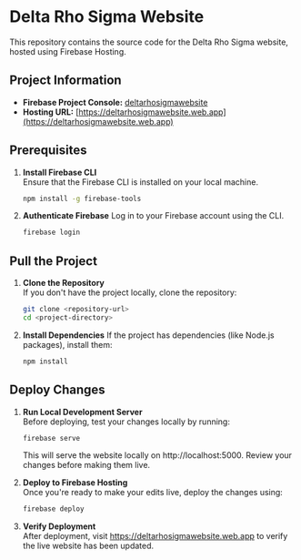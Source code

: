 # Delta Rho Sigma Website

This repository contains the source code for the Delta Rho Sigma website, hosted using Firebase Hosting.

## Project Information
- **Firebase Project Console:** [deltarhosigmawebsite](https://console.firebase.google.com/project/deltarhosigmawebsite/overview)
- **Hosting URL:** [https://deltarhosigmawebsite.web.app](https://deltarhosigmawebsite.web.app)

## Prerequisites

1. **Install Firebase CLI**  
   Ensure that the Firebase CLI is installed on your local machine.
   ```bash
   npm install -g firebase-tools
   ```

2. **Authenticate Firebase**
   Log in to your Firebase account using the CLI.
   ```bash
   firebase login
   ```

## Pull the Project

1. **Clone the Repository**  
   If you don't have the project locally, clone the repository:
   ```bash
   git clone <repository-url>
   cd <project-directory>
   ```

2. **Install Dependencies**
   If the project has dependencies (like Node.js packages), install them:
   ```bash
   npm install
   ```

## Deploy Changes

1. **Run Local Development Server**  
   Before deploying, test your changes locally by running:
   ```bash
   firebase serve
   ```
   This will serve the website locally on http://localhost:5000. Review your changes before making them live.

2. **Deploy to Firebase Hosting**  
   Once you're ready to make your edits live, deploy the changes using:
   ```bash
   firebase deploy
   ```

3. **Verify Deployment**  
   After deployment, visit https://deltarhosigmawebsite.web.app to verify the live website has been updated.
